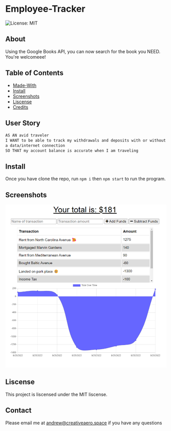 # Employee-Tracker

![License: MIT](https://img.shields.io/badge/License-MIT-yellow.svg)

## About

Using the Google Books API, you can now search for the book you NEED. You're welcomeee!
## Table of Contents

* [Made-With](#Made-with)
* [Install](#Install)
* [Screenshots](#Screenshots)
* [Liscense](#Liscense)
* [Credits](#Contact)

## User Story

```
AS AN avid traveler
I WANT to be able to track my withdrawals and deposits with or without a data/internet connection
SO THAT my account balance is accurate when I am traveling
```

## Install

Once you have clone the repo, run ``` npm i ``` then ``` npm start ``` to run the program.

## Screenshots 

<img width="737" alt="Screen Shot" src="pic.png">

## Liscense

 This project is liscensed under the MIT liscense.
 
## Contact
Please email me at andrew@creativeaero.space if you have any questions